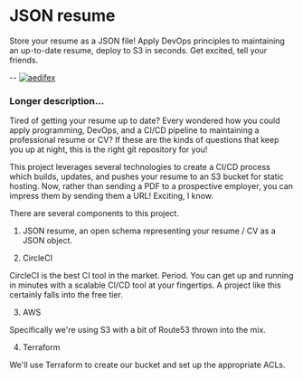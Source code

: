 # JSON resume

Store your resume as a JSON file! Apply DevOps principles to maintaining an up-to-date resume, deploy to S3 in seconds. Get excited, tell your friends.

--
[![aedifex](https://circleci.com/gh/aedifex/JSON_Resume.svg?style=svg)](https://app.circleci.com/pipelines/gh/aedifex/JSON_Resume)


### Longer description...

Tired of getting your resume up to date? Every wondered how you could apply programming, DevOps, and a CI/CD pipeline to maintaining a professional resume or CV? If these are the kinds of questions that keep you up at night, this is the right git repository for you!

This project leverages several technologies to create a CI/CD process which builds, updates, and pushes your resume to an S3 bucket for static hosting. Now, rather than sending a PDF to a prospective employer, you can impress them by sending them a URL! Exciting, I know.

There are several components to this project.

1. JSON resume, an open schema representing your resume / CV as a JSON object.

2. CircleCI

CircleCI is the best CI tool in the market. Period. You can get up and running in minutes with a scalable CI/CD tool at your fingertips. A project like this certainly falls into the free tier.


3. AWS

Specifically we're using S3 with a bit of Route53 thrown into the mix.

4. Terraform

We'll use Terraform to create our bucket and set up the appropriate ACLs.
